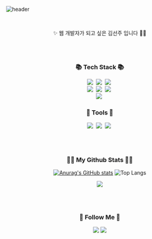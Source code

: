 ![header](https://capsule-render.vercel.app/api?type=slice&color=gradient&height=160&section=header&text=Hi!%20I'm%20Sunju!&fontAlign=50&fontAlignY=70&fontSize=90&fontColor=000000&animation=twinkling)

<br/>
<p align="center">✨ 웹 개발자가 되고 싶은 김선주 입니다 🚀✨</p>
<br>
<br>
<h3 align="center">📚 Tech Stack 📚</h3>
<p align="center">
  <img src="https://img.shields.io/badge/Javascript-ffb13b?style=flat-square&logo=javascript&logoColor=white"/></a>&nbsp 
  <img src="https://img.shields.io/badge/React-007396?style=flat-square&logo=React&logoColor=white"/></a>&nbsp
  <img src="https://img.shields.io/badge/Typescript-00599C?style=flat-square&logo=Typescript&logoColor=white"/></a>&nbsp 
  <br>
  <img src="https://img.shields.io/badge/Mysql-white?style=flat-square&logo=MySql&logoColor=blue"/></a>&nbsp 
  <img src="https://img.shields.io/badge/Node.js-339933?style=flat-square&logo=Node.js&logoColor=white"/></a>&nbsp 
  <img src="https://img.shields.io/badge/Express.js-white?style=flat-square&logo=Express&logoColor=black"/></a>&nbsp 
   <br>
  <img src="https://img.shields.io/badge/solidity-gray?style=flat-square&logo=solidity&logoColor=white"/></a>&nbsp 
</p>
<h3 align="center">🔗 Tools 🔗</h3>
<p align="center">
<img src="https://img.shields.io/badge/github-gray?style=flat-square&logo=github&logoColor=white"/></a>&nbsp 
<img src="https://img.shields.io/badge/slack-9cf?style=flat-square&logo=slack"/></a>&nbsp
<img src="https://img.shields.io/badge/notion-white?style=flat-square&logo=notion&logoColor=black"/></a>&nbsp
</p>
<br>
<br>

<h3 align="center">👩‍💻 My Github Stats 👩‍💻</h3>
<div align="center">

[![Anurag's GitHub stats](https://github-readme-stats.vercel.app/api?username=KimSunJ&hide_title=true&show_icons=true&include_all_commits=true&disable_animations=true&theme=tokyonight)](https://github.com/anuraghazra/github-readme-stats)
  ![Top Langs](https://github-readme-stats.vercel.app/api/top-langs/?username=KimSunJ&layout=compact&theme=tokyonight)
</div>
<p align="center">
  <a href="https://hits.seeyoufarm.com"><img src="https://hits.seeyoufarm.com/api/count/incr/badge.svg?url=https%3A%2F%2Fgithub.com%2Fhyeinisfree&count_bg=%2341B883&title_bg=%23CDC2C2&icon=github.svg&icon_color=%23E7E7E7&title=hits&edge_flat=false"/></a>
</p>
<br>
<br>
<h3 align="center">🌈 Follow Me 🌈</h3>
<p align="center">
  <a href="https://github.com/KimSunJ"><img src="https://img.shields.io/badge/github-gray?style=flat-square&logo=github&logoColor=white&link=https://github.com/KimSunJ"/></a>
  <a href="mailto:sophia10047600@gmail.com"><img src="https://img.shields.io/badge/Gmail-d14836?style=flat-square&logo=Gmail&logoColor=white&link=sophia10047600@gmail.com"/></a>
</p>
<!--
**KimSunJ/KimSunJ** is a ✨ _special_ ✨ repository because its `README.md` (this file) appears on your GitHub profile.

Here are some ideas to get you started:

- 🔭 I’m currently working on ...
- 🌱 I’m currently learning ...
- 👯 I’m looking to collaborate on ...
- 🤔 I’m looking for help with ...
- 💬 Ask me about ...
- 📫 How to reach me: ...
- 😄 Pronouns: ...
- ⚡ Fun fact: ...
-->
